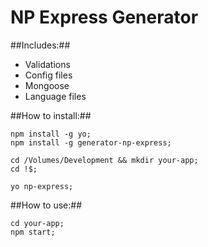 NP Express Generator
====================

##Includes:##

* Validations
* Config files
* Mongoose
* Language files

##How to install:##
```
npm install -g yo;
npm install -g generator-np-express;

cd /Volumes/Development && mkdir your-app;
cd !$;

yo np-express;
```

##How to use:##
```
cd your-app;
npm start;
```
